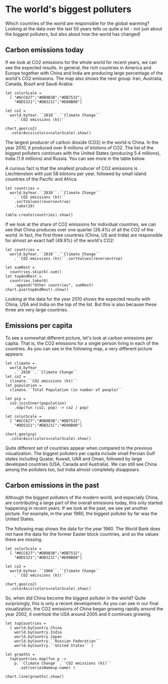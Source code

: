 The world's biggest polluters
=============================

Which countries of the world are responsible for the global
warming? Looking at the data over the last 50 years tells us
quite a lot - not just about the biggest polluters, but also
about how the world has changed!

Carbon emissions today
----------------------

If we look at CO2 emissions for the whole world for recent years,
we can see the expected results. In general, the rich countries
in America and Europe together with China and India are producing
large percentage of the world's CO2 emissions. The map also shows
the next group: Iran, Australia, Canada, Brazil and Saudi Arabia:

    let colorScale =
      [ "#6CC627";"#DB9B3B";"#DB7532";
        "#DD5321";"#DB321C";"#E00B00"]

    let co2 =
      world.byYear.``2010``.``Climate Change``
        .``CO2 emissions (kt)``

    chart.geo(co2)
      .colorAxis(colors=colorScale).show()

The largest producer of carbon dioxide (CO2) in the world is China.
In the year 2010, it produced over 8 millions of kilotons of CO2.
The list of the biggest polluters continues with the United States
(producing 5.4 millions), India (1.9 millions) and Russia. You can
see more in the table below.

A curious fact is that the smallest producer of CO2 emissions is
Liechtenstein with just 58 kilotons per year, followed by small
island countries of the Pacific and Africa.

    let countries =
      world.byYear.``2010``.``Climate Change``
        .``CO2 emissions (kt)``
        .sortValues(reverse=true)
        .take(10)

    table.create(countries).show()

If we look at the share of CO2 emissions for individual countries, we
can see that China produces over one quarter (26.4%) of all the CO2 of the
world. In fact, the first three countries (China, US and India) are
responsible for almost an exact half (49.9%) of the world's CO2:

    let countries =
      world.byYear.``2010``.``Climate Change``
        .``CO2 emissions (kt)``.sortValues(reverse=true)

    let sumRest =
      countries.skip(6).sum()
    let topAndRest =
      countries.take(6)
        .append("Other countries", sumRest)
    chart.pie(topAndRest).show()

Looking at the data for the year 2010 shows the expected results
with China, USA and India on the top of the list. But this is also
because these three are very large countries.

Emissions per capita
--------------------

To see a somewhat different picture, let's look at carbon emissions
per capita. That is, the CO2 emissions for a single person living
in each of the countries. As you can see in the following map, a
very different picture appears:

    let climate =
      world.byYear
        .``2010``.``Climate Change``
    let co2 =
      climate.``CO2 emissions (kt)``
    let population =
      climate.``Total Population (in number of people)``

    let pcp =
      co2.joinInner(population)
        .map(fun (co2, pop) -> co2 / pop)

    let colorScale =
      [ "#6CC627";"#DB9B3B";"#DB7532";
        "#DD5321";"#DB321C";"#E00B00"]

    chart.geo(pcp)
      .colorAxis(colors=colorScale).show()

Quite different set of countries appear when compared to the
previous visualization. The biggest polluters per capita include
small Persian Gulf states including Quatar, Kuwait, UAR and Oman,
followed by large developed countries (USA, Canada and Australia).
We can still see China among the polluters too, but India almost
completely disappears.

Carbon emissions in the past
----------------------------

Although the biggest polluters of the modern world, and especially
China, are contributing a large part of the overall emissions
today, this only started happening in recent years. If we look at
the past, we see yet another picture. For example, in the year
1960, the biggest polluter by far was the United States.

The following map shows the data for the year 1960. The World Bank
does not have the data for the former Easter block countries,
and so the values there are missing.

    let colorScale =
      [ "#6CC627";"#DB9B3B";"#DB7532";
        "#DD5321";"#DB321C";"#E00B00"]

    let co2 =
      world.byYear.``1960``.``Climate Change``
        .``CO2 emissions (kt)``

    chart.geo(co2)
      .colorAxis(colors=colorScale).show()

So, when did China become the biggest polluter in the world?
Quite surprisingly, this is only a recent development. As you
can see in our final visualization, the CO2 emissions of China
began growing rapidly around the year 2002, it overtook the
USA around 2005 and it continues growing.

    let topCountries =
      [ world.byCountry.China
        world.byCountry.India
        world.byCountry.Japan
        world.byCountry.``Russian Federation``
        world.byCountry.``United States`` ]

    let growths =
      topCountries.map(fun p ->
        p.``Climate Change``.``CO2 emissions (kt)``
          .set(seriesName=p.name) )

    chart.line(growths).show()
